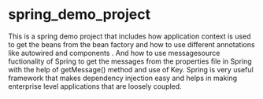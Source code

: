 # spring_demo_project
This is a spring demo project that includes how application context is used to get the beans from the bean factory and how to use different annotations like autowired and components . And how to use messagesource fuctionality of Spring to get the messages from the properties file in Spring with the help of getMessage() method and use of Key. Spring is very useful framework that makes dependency injection easy and helps in making enterprise level applications that are loosely coupled. 
